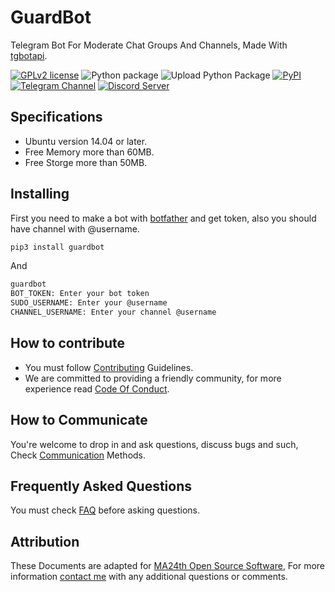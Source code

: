 # GuardBot

Telegram Bot For Moderate Chat Groups And Channels,
Made With [tgbotapi](https://github.com/MA24th/tgbotapi).

[![GPLv2 license](https://img.shields.io/badge/LICENSE-GPLv2-red)](https://github.com/ma24th/guardbot/blob/master/LICENSE)
![Python package](https://github.com/MA24th/guardbot/workflows/Python%20package/badge.svg)
![Upload Python Package](https://github.com/MA24th/guardbot/workflows/Upload%20Python%20Package/badge.svg)
[![PyPI](https://img.shields.io/badge/PyPI-v1.0.0-yellow.svg)](https://pypi.org/project/guardbot/)
[![Telegram Channel](https://img.shields.io/badge/Telegram-Server-blue.svg)](https://t.me/GuardBotc)
[![Discord Server](https://img.shields.io/badge/Discord-Server-blue.svg)](https://discord.gg/g65AqbPK6g)


## Specifications

* Ubuntu version 14.04 or later.
* Free Memory more than 60MB.
* Free Storge more than 50MB.

## Installing

 First you need to make a bot with [botfather](https://t.me/botfather) and get token,
 also you should have channel with @username.

```bash
pip3 install guardbot
```

And

```bash
guardbot
BOT_TOKEN: Enter your bot token
SUDO_USERNAME: Enter your @username
CHANNEL_USERNAME: Enter your channel @username
```


## How to contribute
- You must follow [Contributing](https://github.com/MA24th/MA24th/blob/main/OpenSource/Software/CONTRIBUTING.md) Guidelines.
- We are committed to providing a friendly community, for more experience read [Code Of Conduct](https://github.com/MA24th/MA24th/blob/main/OpenSource/Software/CODE_OF_CONDUCT.md).


## How to Communicate
You're welcome to drop in and ask questions, 
discuss bugs and such, Check [Communication](https://github.com/MA24th/MA24th/blob/main/OpenSource/Software/COMMUNICATION.md) Methods.


## Frequently Asked Questions
You must check [FAQ](https://github.com/MA24th/MA24th/blob/main/OpenSource/Software/FAQ.md) before asking questions.


## Attribution
These Documents are adapted for [MA24th Open Source Software](https://github.com/MA24th/MA24th/blob/main/OpenSource/Software/),
For more information [contact me](mailto:ma24th@yahoo.com) with any additional questions or comments.
